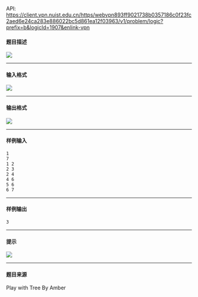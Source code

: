 API: https://client.vpn.nuist.edu.cn/https/webvpn893ff9021738b0357186c0f23fc2aed6e24ca283e886022bc5d861ea12f03963/v1/problem/logic?prefix=b&logicId=1907&enlink-vpn

#### 题目描述

![](../file/1907_0.jpg)

---

#### 输入格式

![](../file/1907_0.jpg)

---

#### 输出格式

![](../file/1907_0.jpg)

---

#### 样例输入
```
1
7
1 2
2 3
2 4
4 6
5 6
6 7
```

---

#### 样例输出
```
3
```

---

#### 提示

![](../file/1907_0.jpg)

---

#### 题目来源

Play with Tree By Amber